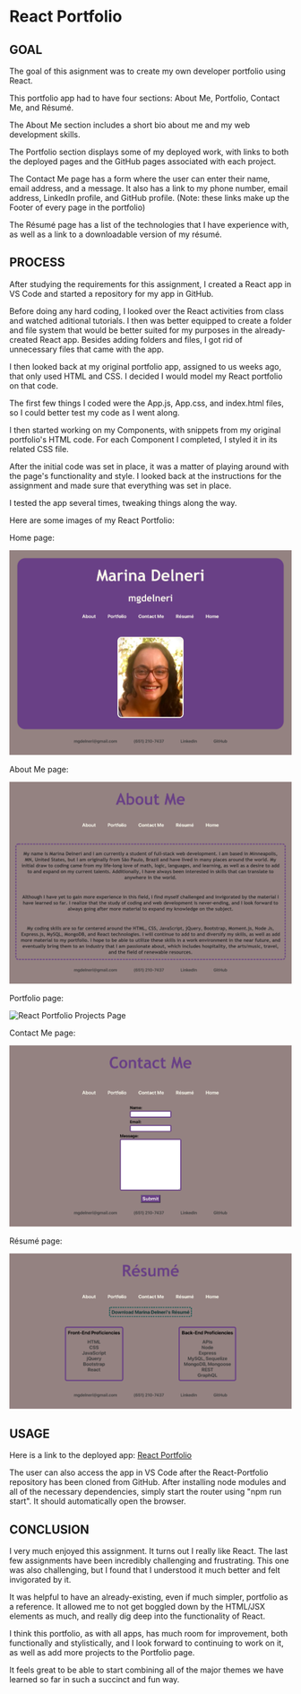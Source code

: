 # React Portfolio

## GOAL

The goal of this asignment was to create my own developer portfolio using React. 

This portfolio app had to have four sections: About Me, Portfolio, Contact Me, and Résumé. 

The About Me section includes a short bio about me and my web development skills. 

The Portfolio section displays some of my deployed work, with links to both the deployed pages and the GitHub pages associated with each project. 

The Contact Me page has a form where the user can enter their name, email address, and a message. It also has a link to my phone number, email address, LinkedIn profile, and GitHub profile. (Note: these links make up the Footer of every page in the portfolio)

The Résumé page has a list of the technologies that I have experience with, as well as a link to a downloadable version of my résumé.

## PROCESS

After studying the requirements for this assignment, I created a React app in VS Code and started a repository for my app in GitHub. 

Before doing any hard coding, I looked over the React activities from class and watched aditional tutorials. I then was better equipped to create a folder and file system that would be better suited for my purposes in the already-created React app. Besides adding folders and files, I got rid of unnecessary files that came with the app. 

I then looked back at my original portfolio app, assigned to us weeks ago, that only used HTML and CSS. I decided I would model my React portfolio on that code. 

The first few things I coded were the App.js, App.css, and index.html files, so I could better test my code as I went along. 

I then started working on my Components, with snippets from my original portfolio's HTML code. For each Component I completed, I styled it in its related CSS file. 

After the initial code was set in place, it was a matter of playing around with the page's functionality and style. I looked back at the instructions for the assignment and made sure that everything was set in place. 

I tested the app several times, tweaking things along the way. 

Here are some images of my React Portfolio: 

Home page:

![React Portfolio Home Page](./src/assets/screencapture-localhost-5000-2021-07-12-22_28_30.png)

About Me page: 

![React Portfolio About Me Page](./src/assets/screencapture-localhost-5000-about-2021-07-12-22_29_41.png)

Portfolio page: 

![React Portfolio Projects Page](./src/assets/screencapture-localhost-5000-projects-2021-07-12-22_30_06.png)

Contact Me page: 

![React Portfolio Contact Me Page](./src/assets/screencapture-localhost-5000-contact-2021-07-12-22_30_36.png)

Résumé page: 

![React Portfolio Résumé Page](./src/assets/screencapture-localhost-5000-resume-2021-07-12-22_31_01.png)

## USAGE

Here is a link to the deployed app: [React Portfolio](https://secret-mountain-24931.herokuapp.com/)

The user can also access the app in VS Code after the React-Portfolio repository has been cloned from GitHub. After installing node modules and all of the necessary dependencies, simply start the router using "npm run start". It should automatically open the browser. 

## CONCLUSION

I very much enjoyed this assignment. It turns out I really like React. The last few assignments have been incredibly challenging and frustrating. This one was also challenging, but I found that I understood it much better and felt invigorated by it. 

It was helpful to have an already-existing, even if much simpler, portfolio as a reference. It allowed me to not get boggled down by the HTML/JSX elements as much, and really dig deep into the functionality of React. 

I think this portfolio, as with all apps, has much room for improvement, both functionally and stylistically, and I look forward to continuing to work on it, as well as add more projects to the Portfolio page. 

It feels great to be able to start combining all of the major themes we have learned so far in such a succinct and fun way. 


